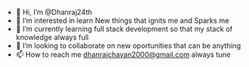 - 👋 Hi, I’m @Dhanraj24th
- 👀 I’m interested in learn New things that ignits me and Sparks me
- 🌱 I’m currently learning full stack development so that my stack of knowledge always full 
- 💞️ I’m looking to collaborate on new oportunities that can be anything
- 📫 How to reach me dhanrajchavan2000@gmail.com always tune

<!---
Dhanraj24th/Dhanraj24th is a ✨ special ✨ repository because its `README.md` (this file) appears on your GitHub profile.
You can click the Preview link to take a look at your changes.
--->
